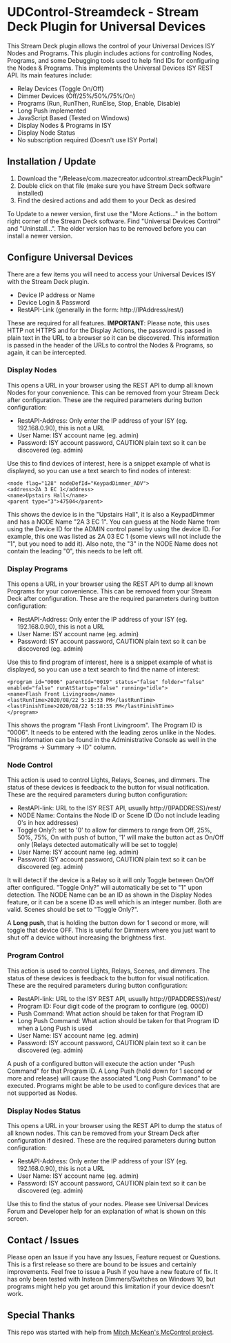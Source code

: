 
# UDControl-Streamdeck - Stream Deck Plugin for Universal Devices

This Stream Deck plugin allows the control of your Universal Devices ISY
Nodes and Programs.  This plugin includes actions for controlling Nodes,
Programs, and some Debugging tools used to help find IDs for configuring
the Nodes & Programs.  This implements the Universal Devices ISY REST API.
Its main features include:

 - Relay Devices (Toggle On/Off)
 - Dimmer Devices (Off/25%/50%/75%/On)
 - Programs (Run, RunThen, RunElse, Stop, Enable, Disable)
 - Long Push implemented
 - JavaScript Based (Tested on Windows)
 - Display Nodes & Programs in ISY
 - Display Node Status
 - No subscription required (Doesn't use ISY Portal)

## Installation / Update

 1. Download the "/Release/com.mazecreator.udcontrol.streamDeckPlugin"
 2. Double click on that file (make sure you have Stream Deck software installed)
 3. Find the desired actions and add them to your Deck as desired

To Update to a newer version, first use the "More Actions..." in the bottom
right corner of the Stream Deck software.  Find "Universal Devices Control"
and "Uninstall...". The older version has to be removed before you can install
a newer version.

## Configure Universal Devices

There are a few items you will need to access your Universal Devices ISY
with the Stream Deck plugin.

 - Device IP address or Name
 - Device Login & Password
 - RestAPI-Link (generally in the form: http://IPAddress/rest/)

These are required for all features.  **IMPORTANT**: Please note, this uses
HTTP not HTTPS and for the Display Actions, the password is passed in plain
text in the URL to a browser so it can be discovered.  This information is
passed in the header of the URLs to control the Nodes & Programs, so again,
it can be intercepted.
### Display Nodes
This opens a URL in your browser using the REST API to dump all known Nodes
for your convenience.  This can be removed from your Stream Deck after
configuration.  These are the required parameters during button configuration:

 - RestAPI-Address: Only enter the IP address of your ISY (eg. 192.168.0.90), this is not a URL
 - User Name: ISY account name (eg. admin)
 - Password: ISY account password, CAUTION plain text so it can be discovered (eg. admin)

Use this to find devices of interest, here is a snippet example of what is
displayed, so you can use a text search to find nodes of interest:

    <node flag="128" nodeDefId="KeypadDimmer_ADV">
    <address>2A 3 EC 1</address>
    <name>Upstairs Hall</name>
    <parent type="3">47504</parent>

This shows the device is in the "Upstairs Hall", it is also a KeypadDimmer
and has a NODE Name "2A 3 EC 1".  You can guess at the Node Name from using
the Device ID for the ADMIN control panel by using the device ID.
For example, this one was listed as 2A 03 EC 1 (some views will not include
the "1", but you need to add it).  Also note, the "3" in the NODE Name does
not contain the leading "0", this needs to be left off.
### Display Programs
This opens a URL in your browser using the REST API to dump all known
Programs for your convenience.  This can be removed from your Stream Deck
after configuration.  These are the required parameters during button
configuration:

 - RestAPI-Address: Only enter the IP address of your ISY (eg. 192.168.0.90), this is not a URL
 - User Name: ISY account name (eg. admin)
 - Password: ISY account password, CAUTION plain text so it can be discovered (eg. admin)

Use this to find program of interest, here is a snippet example of what is
displayed, so you can use a text search to find the name of interest:

    <program id="0006" parentId="0019" status="false" folder="false" enabled="false" runAtStartup="false" running="idle">
    <name>Flash Front Livingroom</name>
    <lastRunTime>2020/08/22 5:18:33 PM</lastRunTime>
    <lastFinishTime>2020/08/22 5:18:35 PM</lastFinishTime>
    </program>

This shows the program "Flash Front Livingroom".  The Program ID is "0006".
It needs to be entered with the leading zeros unlike in the Nodes.  This
information can be found in the Administrative Console as well in the
"Programs -> Summary -> ID" column.

### Node Control
This action is used to control Lights, Relays, Scenes, and dimmers.
The status of these devices is feedback to the button for visual
notification.  These are the required parameters during button
configuration:

 - RestAPI-link: URL to the ISY REST API, usually http://{IPADDRESS}/rest/
 - NODE Name: Contains the Node ID or Scene ID (Do not include leading 0's in hex addresses)
 - Toggle Only?: set to '0' to allow for dimmers to range from Off, 25%, 50%, 75%, On with push of button, '1' will make the button act as On/Off only (Relays detected automatically will be set to toggle)
 - User Name: ISY account name (eg. admin)
 - Password: ISY account password, CAUTION plain text so it can be discovered (eg. admin)

It will detect if the device is a Relay so it will only Toggle between
On/Off after configured.  "Toggle Only?" will automatically be set to
"1" upon detection.  The NODE Name can be an ID as shown in the Display
Nodes feature, or it can be a scene ID as well which is an integer number.
Both are valid.  Scenes should be set to "Toggle Only?".

A **Long push**, that is holding the button down for 1 second or more,
will toggle that device OFF.  This is useful for Dimmers where you just
want to shut off a device without increasing the brightness first.

### Program Control
This action is used to control Lights, Relays, Scenes, and dimmers.  The
status of these devices is feedback to the button for visual notification.
These are the required parameters during button configuration:

 - RestAPI-link: URL to the ISY REST API, usually http://{IPADDRESS}/rest/
 - Program ID: Four digit code of the program to configure (eg. 000D)
 - Push Command: What action should be taken for that Program ID
 - Long Push Command: What action should be taken for that Program ID when a Long Push is used
 - User Name: ISY account name (eg. admin)
 - Password: ISY account password, CAUTION plain text so it can be discovered (eg. admin)

A push of a configured button will execute the action under "Push Command"
for that Program ID.  A Long Push (hold down for 1 second or more and
release) will cause the associated "Long Push Command" to be executed.
Programs might be able to be used to configure devices that are not
supported as Nodes.

### Display Nodes Status
This opens a URL in your browser using the REST API to dump the status of
all known nodes.  This can be removed from your Stream Deck after
configuration if desired.  These are the required parameters during
button configuration:

 - RestAPI-Address: Only enter the IP address of your ISY (eg. 192.168.0.90), this is not a URL
 - User Name: ISY account name (eg. admin)
 - Password: ISY account password, CAUTION plain text so it can be discovered (eg. admin)

Use this to find the status of your nodes.  Please see Universal Devices
Forum and Developer help for an explanation of what is shown on this screen.
## Contact / Issues

Please open an Issue if you have any Issues, Feature request or Questions.
This is a first release so there are bound to be issues and certainly
improvements.  Feel free to issue a Push if you have a new feature of fix.
It has only been tested with Insteon Dimmers/Switches on Windows 10, but
programs might help you get around this limitation if your device doesn't work.

## Special Thanks

This repo was started with help from [Mitch McKean's McControl project](https://github.com/MitchMcKean/mccontrol).

